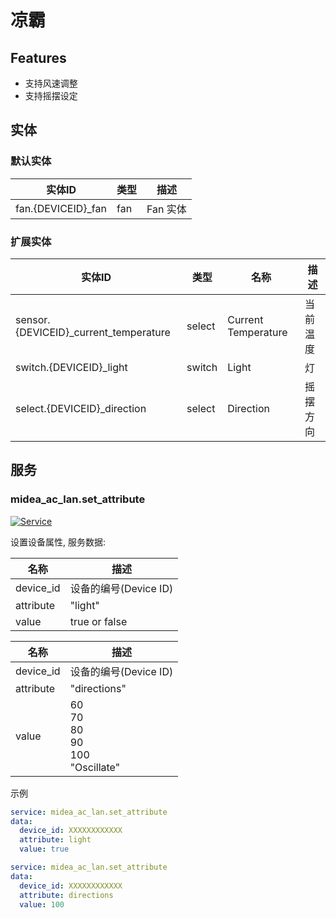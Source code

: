 # 凉霸
## Features
- 支持风速调整
- 支持摇摆设定

## 实体
### 默认实体
| 实体ID               | 类型  | 描述     |
|--------------------|-----|--------|
| fan.{DEVICEID}_fan | fan | Fan 实体 |

### 扩展实体

| 实体ID                                  | 类型     | 名称                  | 描述   |
|---------------------------------------|--------|---------------------|------|
| sensor.{DEVICEID}_current_temperature | select | Current Temperature | 当前温度 |
| switch.{DEVICEID}_light               | switch | Light               | 灯    |
| select.{DEVICEID}_direction           | select | Direction           | 摇摆方向 |

## 服务

### midea_ac_lan.set_attribute

[![Service](https://my.home-assistant.io/badges/developer_call_service.svg)](https://my.home-assistant.io/redirect/developer_call_service/?service=midea_ac_lan.set_attribute)

设置设备属性, 服务数据:

| 名称        | 描述               |
|-----------|------------------|
| device_id | 设备的编号(Device ID) |
| attribute | "light"          |
| value     | true or false    |

| 名称        | 描述                                              |
|-----------|-------------------------------------------------|
| device_id | 设备的编号(Device ID)                                |
| attribute | "directions"                                    |
| value     | 60<br/>70<br/>80<br/>90<br/>100<br/>"Oscillate" |


示例
```yaml
service: midea_ac_lan.set_attribute
data:
  device_id: XXXXXXXXXXXX
  attribute: light
  value: true
```

```yaml
service: midea_ac_lan.set_attribute
data:
  device_id: XXXXXXXXXXXX
  attribute: directions
  value: 100
```